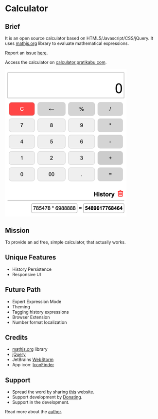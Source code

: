 # Calculator

## Brief
It is an open source calculator based on HTML5/Javascript/CSS/jQuery. It uses [mathjs.org](https://mathjs.org/) library to evaluate mathematical expressions.

Report an issue [here](https://github.com/pratikabu/calculator/issues).

Access the calculator on [calculator.pratikabu.com](https://calculator.pratikabu.com).

<img src="res/app-screenshot.png" width="400px" >

## Mission
To provide an ad free, simple calculator, that actually works.

## Unique Features
- History Persistence
- Responsive UI

## Future Path
- Expert Expression Mode
- Theming
- Tagging history expressions
- Browser Extension
- Number format localization

## Credits
- [mathjs.org](https://mathjs.org/) library
- [jQuery](https://jquery.com/)
- JetBrains [WebStorm](https://www.jetbrains.com/webstorm/)
- App icon: [IconFinder](https://www.iconfinder.com/icons/1055102/calculation_calculator_math_mathematics_icon)

## Support
- Spread the word by sharing [this](https://calculator.pratikabu.com) website.
- Support development by [Donating](https://scrolltotop.pratikabu.com/donate).
- Support in the development.

Read more about the [author](https://pratikabu.com).
